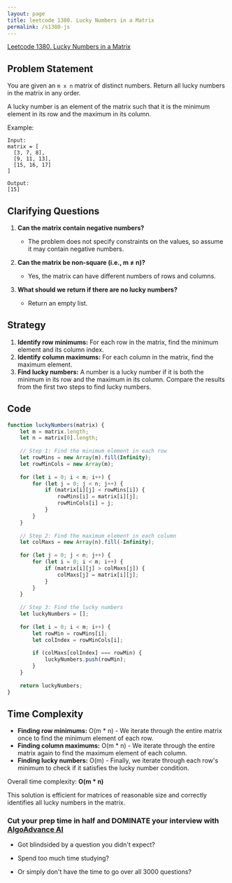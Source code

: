 ```yaml
---
layout: page
title: leetcode 1380. Lucky Numbers in a Matrix
permalink: /s1380-js
---
```

[Leetcode 1380. Lucky Numbers in a Matrix](https://algoadvance.github.io/algoadvance/l1380)
## Problem Statement

You are given an `m x n` matrix of distinct numbers. Return all lucky numbers in the matrix in any order.

A lucky number is an element of the matrix such that it is the minimum element in its row and the maximum in its column.

Example:
```plaintext
Input:
matrix = [
  [3, 7, 8],
  [9, 11, 13],
  [15, 16, 17]
]

Output:
[15]
```

## Clarifying Questions

1. **Can the matrix contain negative numbers?**
   - The problem does not specify constraints on the values, so assume it may contain negative numbers.

2. **Can the matrix be non-square (i.e., m ≠ n)?**
   - Yes, the matrix can have different numbers of rows and columns.

3. **What should we return if there are no lucky numbers?**
   - Return an empty list.

## Strategy

1. **Identify row minimums:** For each row in the matrix, find the minimum element and its column index.
2. **Identify column maximums:** For each column in the matrix, find the maximum element.
3. **Find lucky numbers:** A number is a lucky number if it is both the minimum in its row and the maximum in its column. Compare the results from the first two steps to find lucky numbers.

## Code

```javascript
function luckyNumbers(matrix) {
    let m = matrix.length;
    let n = matrix[0].length;
    
    // Step 1: Find the minimum element in each row
    let rowMins = new Array(m).fill(Infinity);
    let rowMinCols = new Array(m);
    
    for (let i = 0; i < m; i++) {
        for (let j = 0; j < n; j++) {
            if (matrix[i][j] < rowMins[i]) {
                rowMins[i] = matrix[i][j];
                rowMinCols[i] = j;
            }
        }
    }
    
    // Step 2: Find the maximum element in each column
    let colMaxs = new Array(n).fill(-Infinity);
    
    for (let j = 0; j < n; j++) {
        for (let i = 0; i < m; i++) {
            if (matrix[i][j] > colMaxs[j]) {
                colMaxs[j] = matrix[i][j];
            }
        }
    }
    
    // Step 3: Find the lucky numbers
    let luckyNumbers = [];
    
    for (let i = 0; i < m; i++) {
        let rowMin = rowMins[i];
        let colIndex = rowMinCols[i];
        
        if (colMaxs[colIndex] === rowMin) {
            luckyNumbers.push(rowMin);
        }
    }
    
    return luckyNumbers;
}
```

## Time Complexity

- **Finding row minimums:** O(m * n) - We iterate through the entire matrix once to find the minimum element of each row.
- **Finding column maximums:** O(m * n) - We iterate through the entire matrix again to find the maximum element of each column.
- **Finding lucky numbers:** O(m) - Finally, we iterate through each row's minimum to check if it satisfies the lucky number condition.

Overall time complexity: **O(m * n)**

This solution is efficient for matrices of reasonable size and correctly identifies all lucky numbers in the matrix.


### Cut your prep time in half and DOMINATE your interview with [AlgoAdvance AI](https://algoAdvance.com)

- Got blindsided by a question you didn't expect?

- Spend too much time studying?

- Or simply don't have the time to go over all 3000 questions?

